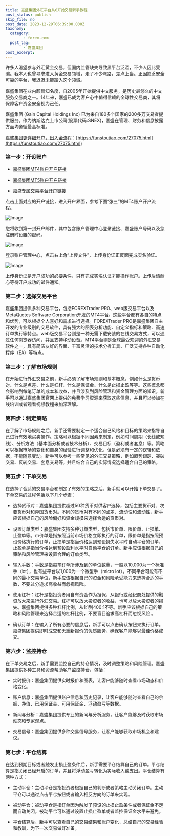 ```yaml
---
title: 嘉盛集团外汇平台从0开始交易新手教程
post_status: publish
skip_file: no
post_date: 2023-12-29T06:39:00.000Z
taxonomy:
  category:
        - forex-com
  post_tag:
        - 嘉盛集团
post_excerpt: 
---
```

许多人渴望参与外汇黄金交易，但国内监管缺失导致黑平台泛滥，不少人因此受骗。我本人也曾寻求进入黄金交易领域，走了不少弯路，差点上当。正因缺乏安全可靠的平台，我迟迟未能踏入这个领域。

嘉盛集团在业内颇具知名度，自2005年开始提供中文服务，是历史最悠久的中文服务交易商之一。14年来，嘉盛已成为客户心中值得信赖的全球性交易商，其将保障客户资金安全视为己任。

嘉盛集团 (Gain Capital Holdings Inc) 已为来自180多个国家的200多万交易者提供服务。作为纳斯达克上市公司(股票代码:SNEX)，嘉盛在管理、财务和信息披露方面均遵循最高标准。

[嘉盛集团更详细开户，出入金流程](https://funstoutiao.com/27075.html)：[https://funstoutiao.com/27075.html](https://funstoutiao.com/27075.html)

### 第一步：开设账户

* [嘉盛集团MT4账户开户链接](https://s.ssgg.net/jsmt4)

* [嘉盛集团MT5账户开户链接](https://s.ssgg.net/jsmt5)

* [嘉盛专属交易平台开户链接](https://s.ssgg.net/js)

点击上面对应的开户链接，进入开户界面，参考下图“张三”的MT4账户开户流程。

![Image](https://prod-files-secure.s3.us-west-2.amazonaws.com/39ed1227-6d7d-4570-be36-9ccd4a2c4241/7a167aea-686b-400d-af59-4e18eb607a40/640.png?X-Amz-Algorithm=AWS4-HMAC-SHA256&X-Amz-Content-Sha256=UNSIGNED-PAYLOAD&X-Amz-Credential=ASIAZI2LB466TMSOCLLY%2F20250217%2Fus-west-2%2Fs3%2Faws4_request&X-Amz-Date=20250217T041310Z&X-Amz-Expires=3600&X-Amz-Security-Token=IQoJb3JpZ2luX2VjEEMaCXVzLXdlc3QtMiJGMEQCIDhSN2T9ls8Zs9TNflW9LafwRIoYELRpFEmx2MlQhjRbAiBSEDRRcK8GnqIjZJgraD77IQP9waXGHoXo1fvmhUd9hCr%2FAwhsEAAaDDYzNzQyMzE4MzgwNSIMQG0GoXhe4tV5MQwbKtwDYbDliTjQTsf%2FIdkLm6DriEqFvc8VaxbQd7JhSXAafXBwsQDrYql85L2%2B13WSJbYbOcwpvLR0XELChSk%2BN%2FJVJGxVn6laW4N%2BiypuRdkQoIqYL6u%2FLF7HtrtnJis1xFULZ4MXQMg79EhAHsqG58BIW6c80YxMj7X9NGbK06%2F56jQxK5qyXmbhEj7yBxWC%2FrGnifyMwR%2FTT8vbQJfnOoyWoCYYxO0tgCL08K8%2F3zx%2F9G%2FRWVnNC66KH58giT5TTuzgxqMjYFA22Q0i%2B6Dq9wPgyMiZoBUKHpGUPZsPdxzjw%2B4Kjm9UxxAchAjlwR%2Fb77ejI64M9NPVt0KKdHEUDu03eTPT4EKhzJFtfQnzWREtBbbRmTWKMHGvAQNlugPNUXu2P9becc6omu0j7DubcsYIRFPSr1j%2FK5vVP1soMLwyhg0JqZvxETVlKEeyUT55tNHShOu0TS0wjPSIofzSTjnMApZvw2aj7kiHuJ3CG99c1dqjzD5MacogFVgR6nnrRsXMSQXEOLSs4kGl9w1X%2BHHap1ubES0RhUBJPCUTtoQdx8RCh69d2heLb8al22R6g3Drl0T6UDWDwAS3ycdwhWXKVguLfvfae9oIoBXWfQE8rZnKN1%2Bjty07sBEwH%2FUwhsjKvQY6pgFdvTbpT9TcmZirWX7xytzY%2B5fkxHeSJ2ZEy44LywJ3wEbphGvpZ4bK0V%2FL4Xn4Y7myXz%2FCCas0LAUg0kpBO9WHoOJzbjoz6TUCbO%2BLFfAibr8sbMSX7BcupeMG08tnIVuviUlxo2Vd9%2BqA8loMlUXRm4CUQxogNdEayYqoIKi4d%2FnKTft3oO9TW2cxwssH2TbeRwMqpYPrIV1AHPESnGJchGzwCKzR&X-Amz-Signature=ab11eaf40752e13890971059c5ad8bffab443c5b312c0005f2f464b0d470f716&X-Amz-SignedHeaders=host&x-id=GetObject)

您将收到第一封开户邮件，其中包含账户管理中心登录链接、嘉盛账户号码以及您注册时设置的密码。

![Image](https://prod-files-secure.s3.us-west-2.amazonaws.com/39ed1227-6d7d-4570-be36-9ccd4a2c4241/eaa1c6b3-2877-4284-a0e1-530e222c27fb/image.png?X-Amz-Algorithm=AWS4-HMAC-SHA256&X-Amz-Content-Sha256=UNSIGNED-PAYLOAD&X-Amz-Credential=ASIAZI2LB466TMSOCLLY%2F20250217%2Fus-west-2%2Fs3%2Faws4_request&X-Amz-Date=20250217T041310Z&X-Amz-Expires=3600&X-Amz-Security-Token=IQoJb3JpZ2luX2VjEEMaCXVzLXdlc3QtMiJGMEQCIDhSN2T9ls8Zs9TNflW9LafwRIoYELRpFEmx2MlQhjRbAiBSEDRRcK8GnqIjZJgraD77IQP9waXGHoXo1fvmhUd9hCr%2FAwhsEAAaDDYzNzQyMzE4MzgwNSIMQG0GoXhe4tV5MQwbKtwDYbDliTjQTsf%2FIdkLm6DriEqFvc8VaxbQd7JhSXAafXBwsQDrYql85L2%2B13WSJbYbOcwpvLR0XELChSk%2BN%2FJVJGxVn6laW4N%2BiypuRdkQoIqYL6u%2FLF7HtrtnJis1xFULZ4MXQMg79EhAHsqG58BIW6c80YxMj7X9NGbK06%2F56jQxK5qyXmbhEj7yBxWC%2FrGnifyMwR%2FTT8vbQJfnOoyWoCYYxO0tgCL08K8%2F3zx%2F9G%2FRWVnNC66KH58giT5TTuzgxqMjYFA22Q0i%2B6Dq9wPgyMiZoBUKHpGUPZsPdxzjw%2B4Kjm9UxxAchAjlwR%2Fb77ejI64M9NPVt0KKdHEUDu03eTPT4EKhzJFtfQnzWREtBbbRmTWKMHGvAQNlugPNUXu2P9becc6omu0j7DubcsYIRFPSr1j%2FK5vVP1soMLwyhg0JqZvxETVlKEeyUT55tNHShOu0TS0wjPSIofzSTjnMApZvw2aj7kiHuJ3CG99c1dqjzD5MacogFVgR6nnrRsXMSQXEOLSs4kGl9w1X%2BHHap1ubES0RhUBJPCUTtoQdx8RCh69d2heLb8al22R6g3Drl0T6UDWDwAS3ycdwhWXKVguLfvfae9oIoBXWfQE8rZnKN1%2Bjty07sBEwH%2FUwhsjKvQY6pgFdvTbpT9TcmZirWX7xytzY%2B5fkxHeSJ2ZEy44LywJ3wEbphGvpZ4bK0V%2FL4Xn4Y7myXz%2FCCas0LAUg0kpBO9WHoOJzbjoz6TUCbO%2BLFfAibr8sbMSX7BcupeMG08tnIVuviUlxo2Vd9%2BqA8loMlUXRm4CUQxogNdEayYqoIKi4d%2FnKTft3oO9TW2cxwssH2TbeRwMqpYPrIV1AHPESnGJchGzwCKzR&X-Amz-Signature=32dace7b015c953c42a90645857956d2573a3163c1593e718a3086d0eaea79b4&X-Amz-SignedHeaders=host&x-id=GetObject)

登录账户管理中心，点击右上角“上传文件”，上传身份证正反面完成实名验证。

![Image](https://prod-files-secure.s3.us-west-2.amazonaws.com/39ed1227-6d7d-4570-be36-9ccd4a2c4241/54090639-09fc-46b4-a135-e0289f707147/image.png?X-Amz-Algorithm=AWS4-HMAC-SHA256&X-Amz-Content-Sha256=UNSIGNED-PAYLOAD&X-Amz-Credential=ASIAZI2LB466TMSOCLLY%2F20250217%2Fus-west-2%2Fs3%2Faws4_request&X-Amz-Date=20250217T041310Z&X-Amz-Expires=3600&X-Amz-Security-Token=IQoJb3JpZ2luX2VjEEMaCXVzLXdlc3QtMiJGMEQCIDhSN2T9ls8Zs9TNflW9LafwRIoYELRpFEmx2MlQhjRbAiBSEDRRcK8GnqIjZJgraD77IQP9waXGHoXo1fvmhUd9hCr%2FAwhsEAAaDDYzNzQyMzE4MzgwNSIMQG0GoXhe4tV5MQwbKtwDYbDliTjQTsf%2FIdkLm6DriEqFvc8VaxbQd7JhSXAafXBwsQDrYql85L2%2B13WSJbYbOcwpvLR0XELChSk%2BN%2FJVJGxVn6laW4N%2BiypuRdkQoIqYL6u%2FLF7HtrtnJis1xFULZ4MXQMg79EhAHsqG58BIW6c80YxMj7X9NGbK06%2F56jQxK5qyXmbhEj7yBxWC%2FrGnifyMwR%2FTT8vbQJfnOoyWoCYYxO0tgCL08K8%2F3zx%2F9G%2FRWVnNC66KH58giT5TTuzgxqMjYFA22Q0i%2B6Dq9wPgyMiZoBUKHpGUPZsPdxzjw%2B4Kjm9UxxAchAjlwR%2Fb77ejI64M9NPVt0KKdHEUDu03eTPT4EKhzJFtfQnzWREtBbbRmTWKMHGvAQNlugPNUXu2P9becc6omu0j7DubcsYIRFPSr1j%2FK5vVP1soMLwyhg0JqZvxETVlKEeyUT55tNHShOu0TS0wjPSIofzSTjnMApZvw2aj7kiHuJ3CG99c1dqjzD5MacogFVgR6nnrRsXMSQXEOLSs4kGl9w1X%2BHHap1ubES0RhUBJPCUTtoQdx8RCh69d2heLb8al22R6g3Drl0T6UDWDwAS3ycdwhWXKVguLfvfae9oIoBXWfQE8rZnKN1%2Bjty07sBEwH%2FUwhsjKvQY6pgFdvTbpT9TcmZirWX7xytzY%2B5fkxHeSJ2ZEy44LywJ3wEbphGvpZ4bK0V%2FL4Xn4Y7myXz%2FCCas0LAUg0kpBO9WHoOJzbjoz6TUCbO%2BLFfAibr8sbMSX7BcupeMG08tnIVuviUlxo2Vd9%2BqA8loMlUXRm4CUQxogNdEayYqoIKi4d%2FnKTft3oO9TW2cxwssH2TbeRwMqpYPrIV1AHPESnGJchGzwCKzR&X-Amz-Signature=c50de84b2c17b23ab3294ca77b286cd06dc4609b94e1db0ba16faec2eca44423&X-Amz-SignedHeaders=host&x-id=GetObject)

上传身份证是开户成功的必要条件，只有完成实名认证才能操作账户。上传后请耐心等待开户成功的邮件通知。

### 第二步：选择交易平台

嘉盛集团提供多种交易平台，包括FOREXTrader PRO、web版交易平台以及MetaQuotes Software Corporation开发的MT4平台。这些平台都有各自的特点和优势，可以根据个人喜好和需求进行选择。FOREXTrader PRO是嘉盛集团自主开发的专业级别的交易软件，具有强大的图表分析功能、自定义指标和策略、高速订单执行等特点。web版交易平台则是一种无需下载安装的在线交易方式，可以通过任何浏览器访问，并且支持移动设备。MT4平台则是全球最受欢迎的外汇交易软件之一，具有简洁友好的界面、丰富灵活的技术分析工具、广泛支持各种自动化程序（EA）等特点。

### 第三步：了解市场规则

在开始进行外汇交易之前，新手必须了解市场规则和基本概念，例如什么是货币对、什么是点差、什么是杠杆、什么是保证金、什么是止损止盈等等。这些概念都会影响到每笔订单的成本和收益，并且涉及到风险管理和资金管理方面的知识。新手可以通过嘉盛集团官网上提供的免费学习资源来获取这些信息，并且可以参加在线培训或者观看视频教程来加深理解。

### 第四步：制定策略

在了解了市场规则之后，新手还需要制定一个适合自己风格和目标的策略来指导自己进行有效地买卖操作。策略可以根据不同因素来制定，例如时间周期（长线或短线）、分析方法（基本面分析或者技术分析）、交易目标（盈利或者套息）等。策略可以根据市场的变化和自身的经验进行调整和优化，但是必须有一定的逻辑和依据，不能随意变动。新手可以参考一些常见的外汇交易策略，例如趋势跟踪、突破交易、反转交易、套息交易等，并且结合自己的实际情况选择适合自己的策略。

### 第五步：下单交易

在选择了合适的交易平台和制定了有效的策略之后，新手就可以开始下单交易了。下单交易的过程包括以下几个步骤：

* 选择货币对：嘉盛集团提供超过50种货币对供客户选择，包括主要货币对、次要货币对和异国货币对。不同的货币对有不同的点差、流动性和波动性，新手应该根据自己的风险偏好和资金规模来选择合适的货币对。

* 设置订单类型：嘉盛集团支持多种订单类型，包括市价单、限价单、止损单、止盈单等。市价单是指按照当前市场价格立即执行的订单，限价单是指按照预设价格执行的订单，止损单是指当价格达到预设损失水平时自动平仓的订单，止盈单是指当价格达到预设盈利水平时自动平仓的订单。新手应该根据自己的策略和风险管理来设置合理的订单类型。

* 输入手数：手数是指每笔订单所涉及到的单位数量，一般以10,000为一个标准手（lot），也有些平台以1,000为一个微型手（micro lot）。不同平台可能有不同的最小交易单位，新手应该根据自己的资金和风险承受能力来选择合适的手数，不要过分追求高收益而忽视风险。

* 使用杠杆：杠杆是指投资者用自有资金作为担保，从银行或经纪商处提供的融资放大来进行外汇交易。杠杆可以放大投资者的收益，也可以放大投资者的损失。嘉盛集团提供多种杠杆比例，从1:1到400:1不等。新手应该根据自己的策略和风险管理来选择合适的杠杆比例，不要盲目追求高杠杆而忽视风险 。

* 确认订单：在输入了所有必要的信息后，新手可以点击确认按钮来执行订单。嘉盛集团提供即时成交和无重新报价的优质服务，确保客户能够以最佳价格成交。

### 第六步：监控持仓

在下单交易之后，新手需要监控自己的持仓情况，及时调整策略和风险管理。嘉盛集团提供多种工具和资源帮助客户监控持仓，包括：

* 实时报价：嘉盛集团提供实时报价和图表，让客户能够随时查看市场动态和价格变化。

* 账户信息：嘉盛集团提供账户信息和历史记录，让客户能够随时查看自己的余额、净值、已用保证金、可用保证金、浮动盈亏等数据。

* 新闻与分析：嘉盛集团提供专业的新闻与分析服务，让客户能够及时获取市场动态和专家观点。

* 交易信号：嘉盛集团提供多种交易信号服务，让客户能够获取市场机会和建议。

### 第七步：平仓结算

在达到预期目标或者触发止损止盈条件后，新手需要平仓结算自己的订单。平仓结算是指关闭已经开启的订单，并且将浮动盈亏转化为实际收入或支出。平仓结算有两种方式：

* 主动平仓：主动平仓是指投资者根据自己的判断或者策略主动关闭订单。主动平仓可以通过点击平仓按钮或者输入相反方向的订单来实现。

* 被动平仓：被动平仓是指订单因为触发了预设的止损止盈条件或者保证金不足而自动关闭。被动平仓可以通过设置止损止盈单或者监控保证金水平来避免。

* 平仓结算后，新手可以查看自己的交易结果和账户变化，总结自己的交易经验和教训，为下一次交易做好准备。